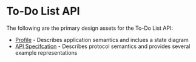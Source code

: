 # To-Do List API

The following are the primary design assets for the To-Do List API:

* [Profile](profile.xhtml) - Describes application semantics and inclues a state
  diagram
* [API Specifcation](openapi.yaml) - Describes protocol semantics and provides
  several example representations
